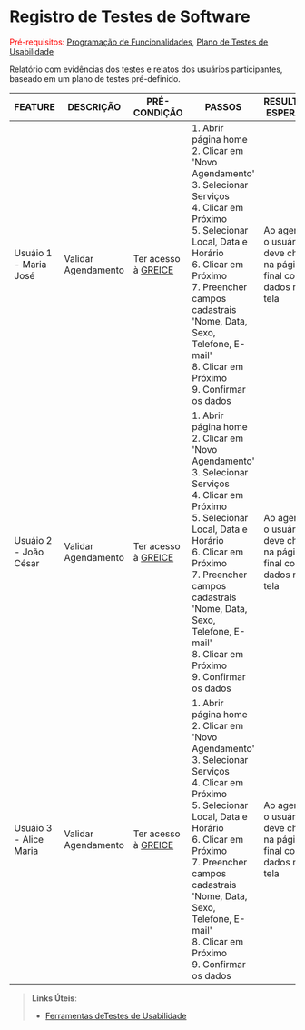 # Registro de Testes de Software

<span style="color:red">Pré-requisitos: <a href="7-Programação de Funcionalidades.md"> Programação de Funcionalidades</a></span>, <a href="10-Plano de Testes de Usabilidade.md"> Plano de Testes de Usabilidade</a>

Relatório com evidências dos testes e relatos dos usuários participantes, baseado em um plano de testes pré-definido.

|FEATURE | DESCRIÇÃO | PRÉ-CONDIÇÃO | PASSOS | RESULTADO ESPERADO | NOTAS |
|--------|-----------|--------------|--------|--------------------|-------|
| Usuáio 1 - Maria José | Validar Agendamento | Ter acesso à <a href="http://127.0.0.1:5500/src/Projeto%20Greice/1index.html"> GREICE </a> |  1. Abrir página home <br> 2. Clicar em 'Novo Agendamento'<br> 3. Selecionar Serviços <br> 4. Clicar em Próximo <br> 5. Selecionar Local, Data e Horário <br> 6. Clicar em Próximo <br> 7. Preencher campos cadastrais 'Nome, Data, Sexo, Telefone, E-mail' <br> 8. Clicar em Próximo <br>  9. Confirmar os dados  | Ao agendar, o usuário deve chegar na página final com os dados na tela | |
| Usuáio 2 - João César | Validar Agendamento | Ter acesso à <a href="http://127.0.0.1:5500/src/Projeto%20Greice/1index.html"> GREICE </a> |  1. Abrir página home <br> 2. Clicar em 'Novo Agendamento'<br> 3. Selecionar Serviços <br> 4. Clicar em Próximo <br> 5. Selecionar Local, Data e Horário <br> 6. Clicar em Próximo <br> 7. Preencher campos cadastrais 'Nome, Data, Sexo, Telefone, E-mail' <br> 8. Clicar em Próximo <br> 9. Confirmar os dados  | Ao agendar, o usuário deve chegar na página final com os dados na tela | |
| Usuáio 3 - Alice Maria| Validar Agendamento | Ter acesso à <a href="http://127.0.0.1:5500/src/Projeto%20Greice/1index.html"> GREICE </a> |  1. Abrir página home <br> 2. Clicar em 'Novo Agendamento'<br> 3. Selecionar Serviços <br> 4. Clicar em Próximo <br> 5. Selecionar Local, Data e Horário <br> 6. Clicar em Próximo <br> 7. Preencher campos cadastrais 'Nome, Data, Sexo, Telefone, E-mail' <br> 8. Clicar em Próximo <br> 9. Confirmar os dados | Ao agendar, o usuário deve chegar na página final com os dados na tela | |

> **Links Úteis**:
> - [Ferramentas deTestes de Usabilidade](https://www.usability.gov/how-to-and-tools/resources/templates.html)
